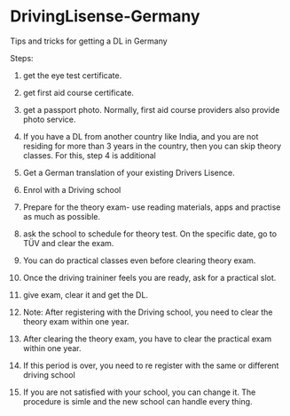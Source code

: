 # DrivingLisense-Germany
Tips and tricks for getting a DL in Germany

Steps:
1) get the eye test certificate.
2) get first aid course certificate.
3) get a passport photo. Normally, first aid course providers also provide photo service.
4) If you have a DL from another country like India, and you are not residing for more than 3 years in the country, then
   you can skip theory classes. For this, step 4 is additional
5) Get a German translation of your existing Drivers Lisence.
6) Enrol with a Driving school
7) Prepare for the theory exam- use reading materials, apps and practise as much as possible.
8) ask the school to schedule for theory test. On the specific date, go to TÜV and clear the exam.
9) You can do practical classes even before clearing theory exam.
10) Once the driving traininer feels you are ready, ask for a practical slot.
11) give exam, clear it and get the DL.

12) Note: After registering with the Driving school, you need to clear the theory exam within one year.
13) After clearing the theory exam, you have to clear the practical exam within one year.
14) If this period is over, you need to re register with the same or different driving school
15) If you are not satisfied with your school, you can change it. The procedure is simle and the new school can handle every thing.
